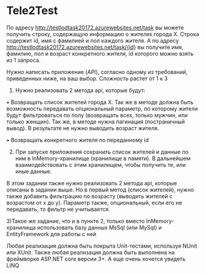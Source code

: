 # Tele2Test
По адресу http://testlodtask20172.azurewebsites.net/task вы можете получить строку, содержащую информацию о жителях города X. Строка содержит id, имя с фамилией и пол каждого жителя. А по адресу http://testlodtask20172.azurewebsites.net/task/{id} вы получите имя, фамилию, пол и возраст конкретного жителя, id которого можно взять из 1 запроса.

Нужно написать приложение (API), согласно одному из требований, приведенных ниже, на ваш выбор. Сложность растет от 1 к 3

1) Нужно реализовать 2 метода api, которые будут:

• Возвращать список жителей города X. Так же в методе должна быть возможность передавать опциональный параметр, по которому жители будут фильтроваться по полу (возвращать всех, только мужчин, или только женщин). Так же, в методе нужна пагинация (постраничный вывод). В результате не нужно выводить возраст жителя.

• Возвращать конкретного жителя по переданному id

2) При запуске приложения сохранить список жителей и данные по ним в InMemory-хранилище (хранилище в памяти). В дальнейшем взаимодействовать с этим хранилищем, чтобы получить те, или иные данные.

В этом задании также нужно реализовать 2 метода api, которые описаны в задании выше. Но в первый метод (список жителей), нужно также добавить фильтрацию по возрасту (выводить жителей  с возрастом от x до y). Параметр также, опциональный, если его не передавать, то фильтр не учитывается.

3)Такое же задание, что и в пункте 2, только вместо InMemory-хранилища использовать базу данных MsSql (или MySql) и EntityFramework для работы с ней

Любая реализация должна быть покрыта Unit-тестами, используя NUnit или XUnit. Также любая реализация должна быть выполнена на фреймворке ASP.NET core версии 3+. А еще очень хочется увидеть LINQ

